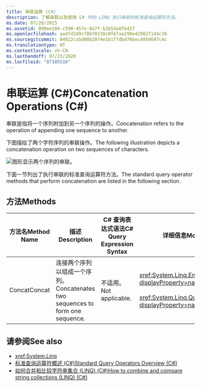 ```yaml
---
title: 串联运算 (C#)
description: 了解串联以及使用 C# 中的 LINQ 执行串联的标准查询运算符方法。
ms.date: 07/20/2015
ms.assetid: 890ee104-c590-457e-8a7f-b2b5da0fb417
ms.openlocfilehash: aadfd2d9cf8b70130c0f67aa299e42982f144c38
ms.sourcegitcommit: 04022ca5d00b2074e1b1ffdbd76bec4950697c4c
ms.translationtype: HT
ms.contentlocale: zh-CN
ms.lasthandoff: 07/23/2020
ms.locfileid: "87105516"
---
```

# <a name="concatenation-operations-c"></a><span data-ttu-id="d7b6a-103">串联运算 (C#)</span><span class="sxs-lookup"><span data-stu-id="d7b6a-103">Concatenation Operations (C#)</span></span>
<span data-ttu-id="d7b6a-104">串联是指将一个序列附加到另一个序列的操作。</span><span class="sxs-lookup"><span data-stu-id="d7b6a-104">Concatenation refers to the operation of appending one sequence to another.</span></span>  
  
 <span data-ttu-id="d7b6a-105">下图描绘了两个字符序列的串联操作。</span><span class="sxs-lookup"><span data-stu-id="d7b6a-105">The following illustration depicts a concatenation operation on two sequences of characters.</span></span>  
  
 ![图形显示两个序列的串联。](./media/concatenation-operations/concatenation-two-sequences.png)  
  
 <span data-ttu-id="d7b6a-107">下面一节列出了执行串联的标准查询运算符方法。</span><span class="sxs-lookup"><span data-stu-id="d7b6a-107">The standard query operator methods that perform concatenation are listed in the following section.</span></span>  
  
## <a name="methods"></a><span data-ttu-id="d7b6a-108">方法</span><span class="sxs-lookup"><span data-stu-id="d7b6a-108">Methods</span></span>  
  
|<span data-ttu-id="d7b6a-109">方法名</span><span class="sxs-lookup"><span data-stu-id="d7b6a-109">Method Name</span></span>|<span data-ttu-id="d7b6a-110">描述</span><span class="sxs-lookup"><span data-stu-id="d7b6a-110">Description</span></span>|<span data-ttu-id="d7b6a-111">C# 查询表达式语法</span><span class="sxs-lookup"><span data-stu-id="d7b6a-111">C# Query Expression Syntax</span></span>|<span data-ttu-id="d7b6a-112">详细信息</span><span class="sxs-lookup"><span data-stu-id="d7b6a-112">More Information</span></span>|  
|-----------------|-----------------|---------------------------------|----------------------|  
|<span data-ttu-id="d7b6a-113">Concat</span><span class="sxs-lookup"><span data-stu-id="d7b6a-113">Concat</span></span>|<span data-ttu-id="d7b6a-114">连接两个序列以组成一个序列。</span><span class="sxs-lookup"><span data-stu-id="d7b6a-114">Concatenates two sequences to form one sequence.</span></span>|<span data-ttu-id="d7b6a-115">不适用。</span><span class="sxs-lookup"><span data-stu-id="d7b6a-115">Not applicable.</span></span>|<xref:System.Linq.Enumerable.Concat%2A?displayProperty=nameWithType><br /><br /> <xref:System.Linq.Queryable.Concat%2A?displayProperty=nameWithType>|  
  
## <a name="see-also"></a><span data-ttu-id="d7b6a-116">请参阅</span><span class="sxs-lookup"><span data-stu-id="d7b6a-116">See also</span></span>

- <xref:System.Linq>
- [<span data-ttu-id="d7b6a-117">标准查询运算符概述 (C#)</span><span class="sxs-lookup"><span data-stu-id="d7b6a-117">Standard Query Operators Overview (C#)</span></span>](./standard-query-operators-overview.md)
- [<span data-ttu-id="d7b6a-118">如何合并和比较字符串集合 (LINQ) (C#)</span><span class="sxs-lookup"><span data-stu-id="d7b6a-118">How to combine and compare string collections (LINQ) (C#)</span></span>](./how-to-combine-and-compare-string-collections-linq.md)

